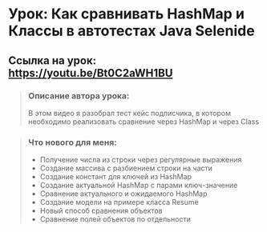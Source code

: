 # Урок: Как сравнивать HashMap и Классы в автотестах Java Selenide
## Ссылка на урок: https://youtu.be/Bt0C2aWH1BU

> ### Описание автора урока:
>  В этом видео я разобрал тест кейс подписчика, в котором необходимо реализовать сравнение через HashMap и через Class

> ### Что нового для меня:
> * Получение числа из строки через регулярные выражения
> * Создание массива с разбиением строки на части
> * Создание констант для ключей из HashMap
> * Создание актуальной HashMap с парами ключ-значение
> * Сравнение актуального и ожидаемого HashMap
> * Создание модели на примере класса Resume
> * Новый способ сравнения объектов
> * Сравнение полей объектов по отдельности